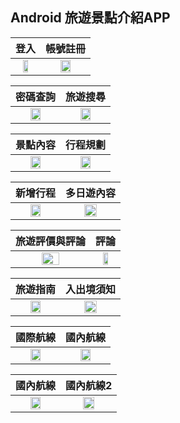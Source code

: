 Android 旅遊景點介紹APP
-------------

| 登入 | 帳號註冊 |
| :----: | :----: |
| <img src="images/登入.png" width="50%"> | <img src="images/帳號註冊.png" width="50%">|

| 密碼查詢 | 旅遊搜尋 |
| :----: | :----: |
| <img src="images/密碼查詢.png" width="50%"> | <img src="images/旅遊搜尋.png" width="50%">|

| 景點內容 | 行程規劃 |
| :----: | :----: |
| <img src="images/景點內容.png" width="50%"> | <img src="images/行程規劃.png" width="50%">|

| 新增行程 | 多日遊內容 |
| :----: | :----: |
| <img src="images/新增行程.png" width="50%"> | <img src="images/多日遊內容.png" width="50%">|

| 旅遊評價與評論 | 評論 |
| :----: | :----: |
| <img src="images/旅遊評價與評論.png" width="50%"> | <img src="images/評論.png" width="50%">|

| 旅遊指南 | 入出境須知 |
| :----: | :----: |
| <img src="images/旅遊指南.png" width="50%"> | <img src="images/入出境須知.png" width="50%">|

| 國際航線 | 國內航線 |
| :----: | :----: |
| <img src="images/國際航線.png" width="50%"> | <img src="images/國內航線.png" width="50%">|

| 國內航線 | 國內航線2 |
| :----: | :----: |
| <img src="images/國內航線.png" width="50%"> | <img src="images/國內航線2.png" width="50%">|
